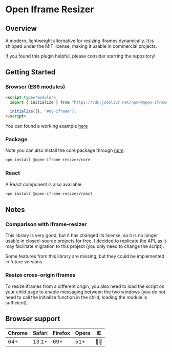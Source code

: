 # Open Iframe Resizer 

## Overview

A modern, lightweight alternative for resizing iframes dynamically. It is shipped under the MIT license, making it usable in commercial projects.

If you found this plugin helpful, please consider starring the repository! 

## Getting Started

### Browser (ES6 modules)

```html
<script type="module">
  import { initialize } from "https://cdn.jsdelivr.net/npm/@open-iframe-resizer/core@latest/dist/index.js";

  initialize({}, "#my-iframe");
</script>
```

You can found a working example [here](https://codesandbox.io/p/sandbox/open-iframe-resize-browser-m655zt)

### Package
Note you can also install the core package through [npm](https://www.npmjs.com/package/@open-iframe-resizer/core):
```bash
npm install @open-iframe-resizer/core
```

### React
A React component is also available:
```bash
npm install @open-iframe-resizer/react
```

## Notes

### Comparison with iframe-resizer
This library is very good, but it has changed its license, so it is no longer usable in closed-source projects for free.
I decided to replicate the API, as it may facilitate migration to this project (you only need to change the script).

Some features from this library are missing, but they could be implemented in future versions.

### Resize cross-origin iframes
To resize iframes from a different origin, you also need to load the script on your child page to enable messaging between the two windows (you do not need to call the initialize function in the child; loading the module is sufficient).

## Browser support

| Chrome | Safari | Firefox | Opera | IE        |
|--------|--------|---------|-------|-----------|
| 64+    | 13.1+  | 69+     | 51+   | 🙅‍♂️ |
